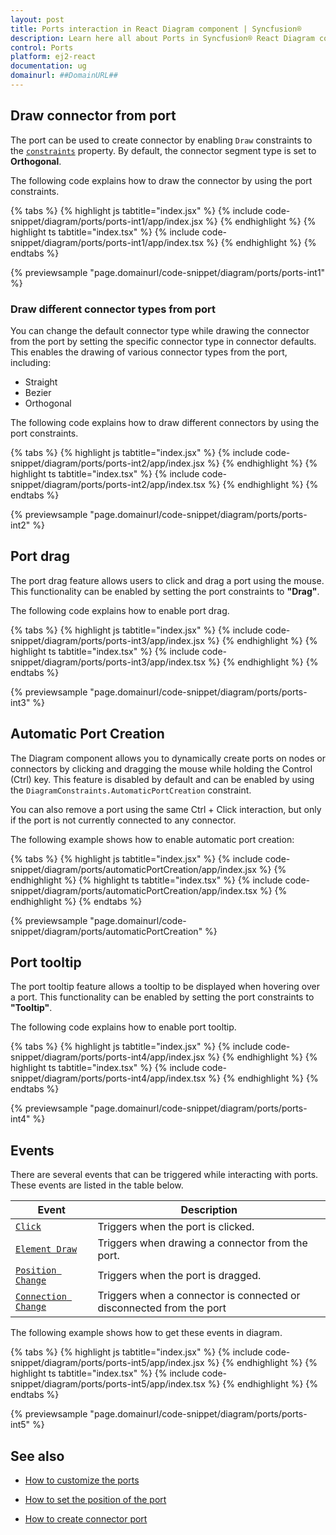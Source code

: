```yaml
---
layout: post
title: Ports interaction in React Diagram component | Syncfusion®
description: Learn here all about Ports in Syncfusion® React Diagram component of Syncfusion Essential® JS 2 and more.
control: Ports 
platform: ej2-react
documentation: ug
domainurl: ##DomainURL##
---
```


## Draw connector from port

The port can be used to create connector by enabling `Draw` constraints to the [`constraints`](https://ej2.syncfusion.com/react/documentation/api/diagram/portconstraints/) property. By default, the connector segment type is set to **Orthogonal**.

The following code explains how to draw the connector by using the port constraints.

{% tabs %}
{% highlight js tabtitle="index.jsx" %}
{% include code-snippet/diagram/ports/ports-int1/app/index.jsx %}
{% endhighlight %}
{% highlight ts tabtitle="index.tsx" %}
{% include code-snippet/diagram/ports/ports-int1/app/index.tsx %}
{% endhighlight %}
{% endtabs %}

{% previewsample "page.domainurl/code-snippet/diagram/ports/ports-int1" %}

### Draw different connector types from port

You can change the default connector type while drawing the connector from the port by setting the specific connector type in connector defaults. This enables the drawing of various connector types from the port, including:

* Straight
* Bezier
* Orthogonal

The following code explains how to draw different connectors by using the port constraints.

{% tabs %}
{% highlight js tabtitle="index.jsx" %}
{% include code-snippet/diagram/ports/ports-int2/app/index.jsx %}
{% endhighlight %}
{% highlight ts tabtitle="index.tsx" %}
{% include code-snippet/diagram/ports/ports-int2/app/index.tsx %}
{% endhighlight %}
{% endtabs %}

{% previewsample "page.domainurl/code-snippet/diagram/ports/ports-int2" %}

## Port drag

The port drag feature allows users to click and drag a port using the mouse. This functionality can be enabled by setting the port constraints to **"Drag"**. 

The following code explains how to enable port drag.

{% tabs %}
{% highlight js tabtitle="index.jsx" %}
{% include code-snippet/diagram/ports/ports-int3/app/index.jsx %}
{% endhighlight %}
{% highlight ts tabtitle="index.tsx" %}
{% include code-snippet/diagram/ports/ports-int3/app/index.tsx %}
{% endhighlight %}
{% endtabs %}

{% previewsample "page.domainurl/code-snippet/diagram/ports/ports-int3" %}

## Automatic Port Creation

The Diagram component allows you to dynamically create ports on nodes or connectors by clicking and dragging the mouse while holding the Control (Ctrl) key. This feature is disabled by default and can be enabled by using the `DiagramConstraints.AutomaticPortCreation` constraint.

You can also remove a port using the same Ctrl + Click interaction, but only if the port is not currently connected to any connector.

The following example shows how to enable automatic port creation:

{% tabs %}
{% highlight js tabtitle="index.jsx" %}
{% include code-snippet/diagram/ports/automaticPortCreation/app/index.jsx %}
{% endhighlight %}
{% highlight ts tabtitle="index.tsx" %}
{% include code-snippet/diagram/ports/automaticPortCreation/app/index.tsx %}
{% endhighlight %}
{% endtabs %}

{% previewsample "page.domainurl/code-snippet/diagram/ports/automaticPortCreation" %}

## Port tooltip

The port tooltip feature allows a tooltip to be displayed when hovering over a port. This functionality can be enabled by setting the port constraints to **"Tooltip"**.

The following code explains how to enable port tooltip.

{% tabs %}
{% highlight js tabtitle="index.jsx" %}
{% include code-snippet/diagram/ports/ports-int4/app/index.jsx %}
{% endhighlight %}
{% highlight ts tabtitle="index.tsx" %}
{% include code-snippet/diagram/ports/ports-int4/app/index.tsx %}
{% endhighlight %}
{% endtabs %}

{% previewsample "page.domainurl/code-snippet/diagram/ports/ports-int4" %}

## Events

There are several events that can be triggered while interacting with ports. These events are listed in the table below.

| Event| Description|
|----|----|
| [`Click`](https://ej2.syncfusion.com/react/documentation/api/diagram/iClickEventArgs/) | Triggers when the port is clicked. |
| [`Element Draw`](https://ej2.syncfusion.com/react/documentation/api/diagram/iElementDrawEventArgs/)  | Triggers when drawing a connector from the port. |
| [`Position Change`](https://ej2.syncfusion.com/react/documentation/api/diagram/iDraggingEventArgs/)  | Triggers when the port is dragged. |
| [`Connection Change`](https://ej2.syncfusion.com/react/documentation/api/diagram/iConnectionChangeEventArgs/) | Triggers when a connector is connected or disconnected from the port|

The following example shows how to get these events in diagram.

{% tabs %}
{% highlight js tabtitle="index.jsx" %}
{% include code-snippet/diagram/ports/ports-int5/app/index.jsx %}
{% endhighlight %}
{% highlight ts tabtitle="index.tsx" %}
{% include code-snippet/diagram/ports/ports-int5/app/index.tsx %}
{% endhighlight %}
{% endtabs %}

{% previewsample "page.domainurl/code-snippet/diagram/ports/ports-int5" %}



## See also

* [How to customize the ports](./ports-appearance)

* [How to set the position of the port](./ports-positioning)

* [How to create connector port](./ports-connector-port)
